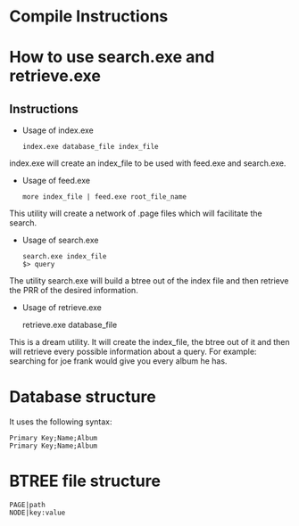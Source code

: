 # Compile Instructions

# How to use search.exe and retrieve.exe

Instructions
------------

+ Usage of index.exe

      index.exe database_file index_file

index.exe will create an index_file to be used with feed.exe and search.exe.

+ Usage of feed.exe

      more index_file | feed.exe root_file_name

This utility will create a network of .page files which will facilitate the
search.

+ Usage of search.exe

      search.exe index_file
      $> query

The utility search.exe will build a btree out of the index file and then
retrieve the PRR of the desired information.

+ Usage of retrieve.exe

    retrieve.exe database_file

This is a dream utility. It will create the index_file, the btree out of it
and then will retrieve every possible information about a query. For example:
searching for joe frank would give you every album he has.

# Database structure

It uses the following syntax:

    Primary Key;Name;Album
    Primary Key;Name;Album

# BTREE file structure

    PAGE|path
    NODE|key:value
